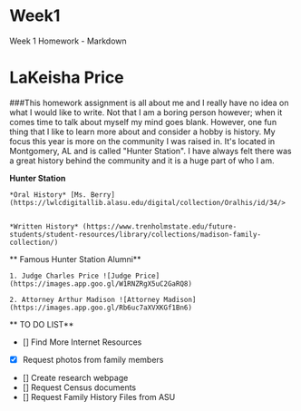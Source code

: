 # Week1
Week 1 Homework  - Markdown
# LaKeisha Price
###This homework assignment is all about me and I really have no idea on what I would like to write.  Not that I am a boring person however; when it comes time to talk about myself my mind goes blank.  However, one fun thing that I like to learn more about and consider a hobby is history.  My focus this year is more on the community I was raised in.  It's located in Montgomery, AL and is called "Hunter Station".  I have always felt there was a great history behind the community and it is a huge part of who I am.

**Hunter Station**

    *Oral History* [Ms. Berry](https://lwlcdigitallib.alasu.edu/digital/collection/Oralhis/id/34/>
    
    
    *Written History* (https://www.trenholmstate.edu/future-students/student-resources/library/collections/madison-family-collection/)

** Famous Hunter Station Alumni**

    1. Judge Charles Price ![Judge Price](https://images.app.goo.gl/W1RNZRgX5uC2GaRQ8)
    
    2. Attorney Arthur Madison ![Attorney Madison](https://images.app.goo.gl/Rb6uc7aXVXKGf1Bn6)

** TO DO LIST**
- [] Find More Internet Resources
- [X] Request photos from family members
- [] Create research webpage
- [] Request Census documents
- [] Request Family History Files from ASU
